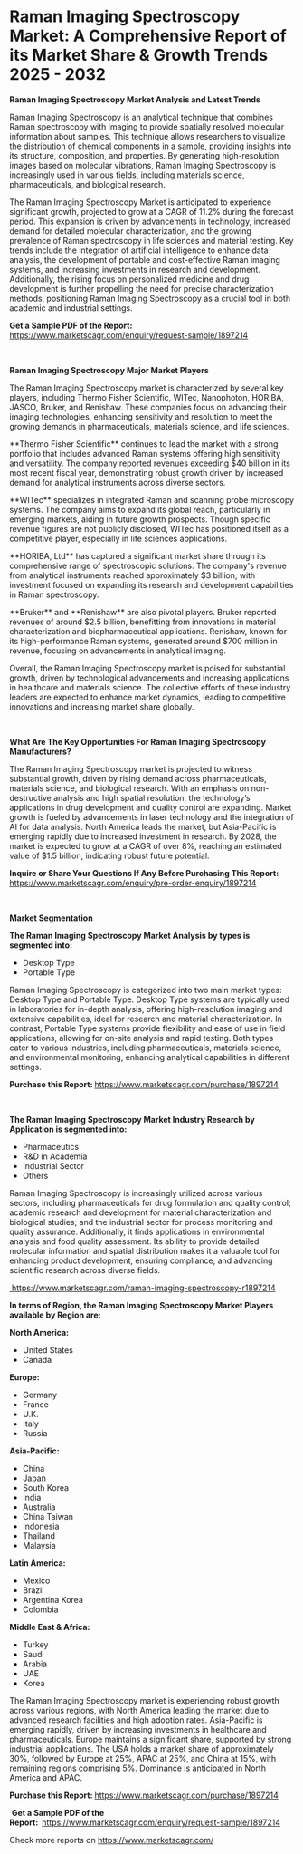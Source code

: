 <p><h1>Raman Imaging Spectroscopy Market: A Comprehensive Report of its Market Share & Growth Trends 2025 - 2032</h1></p><p><strong>Raman Imaging Spectroscopy Market Analysis and Latest Trends</strong></p>
<p><p>Raman Imaging Spectroscopy is an analytical technique that combines Raman spectroscopy with imaging to provide spatially resolved molecular information about samples. This technique allows researchers to visualize the distribution of chemical components in a sample, providing insights into its structure, composition, and properties. By generating high-resolution images based on molecular vibrations, Raman Imaging Spectroscopy is increasingly used in various fields, including materials science, pharmaceuticals, and biological research.</p><p>The Raman Imaging Spectroscopy Market is anticipated to experience significant growth, projected to grow at a CAGR of 11.2% during the forecast period. This expansion is driven by advancements in technology, increased demand for detailed molecular characterization, and the growing prevalence of Raman spectroscopy in life sciences and material testing. Key trends include the integration of artificial intelligence to enhance data analysis, the development of portable and cost-effective Raman imaging systems, and increasing investments in research and development. Additionally, the rising focus on personalized medicine and drug development is further propelling the need for precise characterization methods, positioning Raman Imaging Spectroscopy as a crucial tool in both academic and industrial settings.</p></p>
<p><strong>Get a Sample PDF of the Report:&nbsp;</strong> <a href="https://www.marketscagr.com/enquiry/request-sample/1897214?utm_campaign=1126&utm_medium=2&utm_source=Github&utm_content=ia&utm_term=22022025&utm_id=raman-imaging-spectroscopy">https://www.marketscagr.com/enquiry/request-sample/1897214</a></p>
<p>&nbsp;</p>
<p><strong>Raman Imaging Spectroscopy Major Market Players</strong></p>
<p><p>The Raman Imaging Spectroscopy market is characterized by several key players, including Thermo Fisher Scientific, WITec, Nanophoton, HORIBA, JASCO, Bruker, and Renishaw. These companies focus on advancing their imaging technologies, enhancing sensitivity and resolution to meet the growing demands in pharmaceuticals, materials science, and life sciences.</p><p>**Thermo Fisher Scientific** continues to lead the market with a strong portfolio that includes advanced Raman systems offering high sensitivity and versatility. The company reported revenues exceeding $40 billion in its most recent fiscal year, demonstrating robust growth driven by increased demand for analytical instruments across diverse sectors.</p><p>**WITec** specializes in integrated Raman and scanning probe microscopy systems. The company aims to expand its global reach, particularly in emerging markets, aiding in future growth prospects. Though specific revenue figures are not publicly disclosed, WITec has positioned itself as a competitive player, especially in life sciences applications.</p><p>**HORIBA, Ltd** has captured a significant market share through its comprehensive range of spectroscopic solutions. The company's revenue from analytical instruments reached approximately $3 billion, with investment focused on expanding its research and development capabilities in Raman spectroscopy.</p><p>**Bruker** and **Renishaw** are also pivotal players. Bruker reported revenues of around $2.5 billion, benefitting from innovations in material characterization and biopharmaceutical applications. Renishaw, known for its high-performance Raman systems, generated around $700 million in revenue, focusing on advancements in analytical imaging.</p><p>Overall, the Raman Imaging Spectroscopy market is poised for substantial growth, driven by technological advancements and increasing applications in healthcare and materials science. The collective efforts of these industry leaders are expected to enhance market dynamics, leading to competitive innovations and increasing market share globally.</p></p>
<p>&nbsp;</p>
<p><strong>What Are The Key Opportunities For Raman Imaging Spectroscopy Manufacturers?</strong></p>
<p><p>The Raman Imaging Spectroscopy market is projected to witness substantial growth, driven by rising demand across pharmaceuticals, materials science, and biological research. With an emphasis on non-destructive analysis and high spatial resolution, the technology’s applications in drug development and quality control are expanding. Market growth is fueled by advancements in laser technology and the integration of AI for data analysis. North America leads the market, but Asia-Pacific is emerging rapidly due to increased investment in research. By 2028, the market is expected to grow at a CAGR of over 8%, reaching an estimated value of $1.5 billion, indicating robust future potential.</p></p>
<p><strong>Inquire or Share Your Questions If Any Before Purchasing This Report:</strong> <a href="https://www.marketscagr.com/enquiry/pre-order-enquiry/1897214?utm_campaign=1126&utm_medium=2&utm_source=Github&utm_content=ia&utm_term=22022025&utm_id=raman-imaging-spectroscopy">https://www.marketscagr.com/enquiry/pre-order-enquiry/1897214</a></p>
<p>&nbsp;</p>
<p><strong>Market Segmentation</strong></p>
<p><strong>The Raman Imaging Spectroscopy Market Analysis by types is segmented into:</strong></p>
<p><ul><li>Desktop Type</li><li>Portable Type</li></ul></p>
<p><p>Raman Imaging Spectroscopy is categorized into two main market types: Desktop Type and Portable Type. Desktop Type systems are typically used in laboratories for in-depth analysis, offering high-resolution imaging and extensive capabilities, ideal for research and material characterization. In contrast, Portable Type systems provide flexibility and ease of use in field applications, allowing for on-site analysis and rapid testing. Both types cater to various industries, including pharmaceuticals, materials science, and environmental monitoring, enhancing analytical capabilities in different settings.</p></p>
<p><strong>Purchase this Report:&nbsp;</strong><a href="https://www.marketscagr.com/purchase/1897214?utm_campaign=1126&utm_medium=2&utm_source=Github&utm_content=ia&utm_term=22022025&utm_id=raman-imaging-spectroscopy">https://www.marketscagr.com/purchase/1897214</a></p>
<p>&nbsp;</p>
<p><strong>The Raman Imaging Spectroscopy Market Industry Research by Application is segmented into:</strong></p>
<p><ul><li>Pharmaceutics</li><li>R&D in Academia</li><li>Industrial Sector</li><li>Others</li></ul></p>
<p><p>Raman Imaging Spectroscopy is increasingly utilized across various sectors, including pharmaceuticals for drug formulation and quality control; academic research and development for material characterization and biological studies; and the industrial sector for process monitoring and quality assurance. Additionally, it finds applications in environmental analysis and food quality assessment. Its ability to provide detailed molecular information and spatial distribution makes it a valuable tool for enhancing product development, ensuring compliance, and advancing scientific research across diverse fields.</p></p>
<p><a href="https://www.marketscagr.com/raman-imaging-spectroscopy-r1897214?utm_campaign=1126&utm_medium=2&utm_source=Github&utm_content=ia&utm_term=22022025&utm_id=raman-imaging-spectroscopy">&nbsp;https://www.marketscagr.com/raman-imaging-spectroscopy-r1897214</a></p>
<p><strong>In terms of Region, the Raman Imaging Spectroscopy Market Players available by Region are:</strong></p>
<p>
    <p> <strong> North America: </strong>
        <ul>
            <li>United States</li>
            <li>Canada</li>
        </ul>
        </p> 
    <p> <strong> Europe: </strong>
        <ul>
            <li>Germany</li>
            <li>France</li>
            <li>U.K.</li>
            <li>Italy</li>
            <li>Russia</li>
        </ul>
        </p> 
    <p> <strong> Asia-Pacific: </strong>
        <ul>
            <li>China</li>
            <li>Japan</li>
            <li>South Korea</li>
            <li>India</li>
            <li>Australia</li>
            <li>China Taiwan</li>
            <li>Indonesia</li>
            <li>Thailand</li>
            <li>Malaysia</li>
        </ul>
        </p> 
    <p> <strong> Latin America: </strong>
        <ul>
            <li>Mexico</li>
            <li>Brazil</li>
            <li>Argentina Korea</li>
            <li>Colombia</li>
        </ul>
        </p> 
    <p> <strong> Middle East & Africa: </strong>
        <ul>
            <li>Turkey</li>
            <li>Saudi</li>
            <li>Arabia</li>
            <li>UAE</li>
            <li>Korea</li>
        </ul>
    </p>
    </p>
<p><p>The Raman Imaging Spectroscopy market is experiencing robust growth across various regions, with North America leading the market due to advanced research facilities and high adoption rates. Asia-Pacific is emerging rapidly, driven by increasing investments in healthcare and pharmaceuticals. Europe maintains a significant share, supported by strong industrial applications. The USA holds a market share of approximately 30%, followed by Europe at 25%, APAC at 25%, and China at 15%, with remaining regions comprising 5%. Dominance is anticipated in North America and APAC.</p></p>
<p><strong>Purchase this Report: </strong><a href="https://www.marketscagr.com/purchase/1897214?utm_campaign=1126&utm_medium=2&utm_source=Github&utm_content=ia&utm_term=22022025&utm_id=raman-imaging-spectroscopy">https://www.marketscagr.com/purchase/1897214</a></p>
<p>&nbsp;<strong>Get a Sample PDF of the Report:&nbsp;&nbsp;</strong><a href="https://www.marketscagr.com/enquiry/request-sample/1897214?utm_campaign=1126&utm_medium=2&utm_source=Github&utm_content=ia&utm_term=22022025&utm_id=raman-imaging-spectroscopy">https://www.marketscagr.com/enquiry/request-sample/1897214</a></p>
<p><strong></strong></p>
<p>Check more reports on <a href="https://www.marketscagr.com/?utm_campaign=1126&utm_medium=2&utm_source=Github&utm_content=ia&utm_term=22022025&utm_id=raman-imaging-spectroscopy">https://www.marketscagr.com/</a></p>